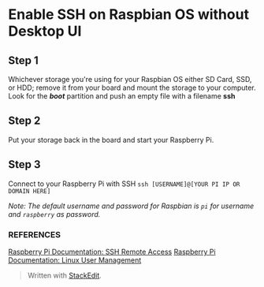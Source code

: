 # Enable SSH on Raspbian OS without Desktop UI

## Step 1
Whichever storage you're using for your Raspbian OS either SD Card, SSD, or HDD; remove it from your board and mount the storage to your computer. Look for the _**boot**_ partition and push an empty file with a filename **ssh**

## Step 2
Put your storage back in the board and start your Raspberry Pi.

## Step 3
Connect to your Raspberry Pi with SSH
`ssh [USERNAME]@[YOUR PI IP OR DOMAIN HERE]`

*Note: The default username and password for Raspbian is `pi` for username and `raspberry` as password.*

### REFERENCES
[Raspberry Pi Documentation: SSH Remote Access](https://www.raspberrypi.org/documentation/remote-access/ssh/)
[Raspberry Pi Documentation: Linux User Management](https://www.raspberrypi.org/documentation/linux/usage/users.md)
> Written with [StackEdit](https://stackedit.io/).
<!--stackedit_data:
eyJoaXN0b3J5IjpbLTQwNjQ4MTUxOF19
-->